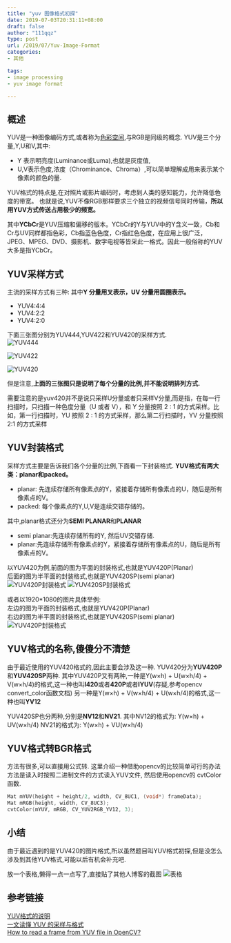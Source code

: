 ```yaml
---
title: "yuv 图像格式初探"
date: 2019-07-03T20:31:11+08:00
draft: false
author: "111qqz"
type: post
url: /2019/07/Yuv-Image-Format
categories:
- 其他

tags:
- image processing
- yuv image format

---
```


## 概述
YUV是一种图像编码方式,或者称为[色彩空间](https://zh.wikipedia.org/wiki/%E8%89%B2%E5%BD%A9%E7%A9%BA%E9%96%93),与RGB是同级的概念.
YUV是三个分量,Y,U和V,其中:

- Y 表示明亮度(Luminance或Luma),也就是灰度值,
- U,V表示色度,浓度（Chrominance、Chroma）,可以简单理解成用来表示某个像素的颜色的量.

YUV格式的特点是,在对照片或影片编码时，考虑到人类的感知能力，允许降低色度的带宽。
也就是说,YUV不像RGB那样要求三个独立的视频信号同时传输，**所以用YUV方式传送占用极少的频宽。**

其中**YCbCr**是YUV压缩和偏移的版本。YCbCr的Y与YUV中的Y含义一致，Cb和Cr与UV同样都指色彩，Cb指蓝色色度，Cr指红色色度，在应用上很广泛，JPEG、MPEG、DVD、摄影机、数字电视等皆采此一格式。因此一般俗称的YUV大多是指YCbCr。

## YUV采样方式
主流的采样方式有三种:
其中**Y 分量用叉表示，UV 分量用圆圈表示。**

- YUV4:4:4
- YUV4:2:2
- YUV4:2:0


下面三张图分别为YUV444,YUV422和YUV420的采样方式. <br>
![YUV444](https://i-msdn.sec.s-msft.com/dynimg/IC130499.gif) 

![YUV422](https://i-msdn.sec.s-msft.com/dynimg/IC84769.gif)

![YUV420](https://i-msdn.sec.s-msft.com/dynimg/IC173152.gif)

但是注意,**上面的三张图只是说明了每个分量的比例,并不能说明排列方式.**

需要注意的是yuv420并不是说只采样U分量或者只采样V分量,而是指，在每一行扫描时，只扫描一种色度分量（U 或者 V），和 Y 分量按照 2 : 1 的方式采样。比如，第一行扫描时，YU 按照 2 : 1 的方式采样，那么第二行扫描时，YV 分量按照 2:1 的方式采样


## YUV封装格式
采样方式主要是告诉我们各个分量的比例,下面看一下封装格式.
**YUV格式有两大类：planar和packed。**

- planar: 先连续存储所有像素点的Y，紧接着存储所有像素点的U，随后是所有像素点的V。
- packed: 每个像素点的Y,U,V是连续交错存储的。

其中,planar格式还分为**SEMI PLANAR**和**PLANAR**

+ semi planar:先连续存储所有的Y, 然后UV交错存储.
+ planar:先连续存储所有像素点的Y，紧接着存储所有像素点的U，随后是所有像素点的V。

以YUV420为例,前面的图为平面的封装格式,也就是YUV420P(Planar) <br>
后面的图为半平面的封装格式,也就是YUV420SP(semi planar) <br>
![YUV420P封装格式](https://blog.sunzhihao.com/YUV%E6%A0%BC%E5%BC%8F%E7%9A%84%E8%AF%B4%E6%98%8E/3.png)
![YUV420SP封装格式](https://blog.sunzhihao.com/YUV%E6%A0%BC%E5%BC%8F%E7%9A%84%E8%AF%B4%E6%98%8E/4.png)

或者以1920*1080的图片具体举例:<br>
左边的图为平面的封装格式,也就是YUV420P(Planar) <br>
右边的图为半平面的封装格式,也就是YUV420SP(semi planar) <br>
![YUV420P封装格式](https://blog.sunzhihao.com/YUV%E6%A0%BC%E5%BC%8F%E7%9A%84%E8%AF%B4%E6%98%8E/1.png)



## YUV格式的名称,傻傻分不清楚
由于最近使用的YUV420格式的,因此主要会涉及这一种.
YUV420分为**YUV420P**和**YUV420SP**两种.
其中YUV420P又有两种,一种是Y(w×h) + U(w×h/4) + V(w×h/4)的格式,这一种也叫**I420**或者**420P**或者**IYUV**(存疑,参考opencv convert_color函数文档)
另一种是Y(w×h) + V(w×h/4) + U(w×h/4)的格式,这一种也叫**YV12**

YUV420SP也分两种,分别是**NV12**和**NV21**.
其中NV12的格式为: Y(w×h) + UV(w×h/4)
NV21的格式为: Y(w×h) + VU(w×h/4)


## YUV格式转BGR格式
方法有很多,可以直接用公式转.
这里介绍一种借助opencv的比较简单可行的办法
方法是读入时按照二进制文件的方式读入YUV文件,
然后使用opencv的 cvtColor 函数.
```c++
Mat mYUV(height + height/2, width, CV_8UC1, (void*) frameData);
Mat mRGB(height, width, CV_8UC3);
cvtColor(mYUV, mRGB, CV_YUV2RGB_YV12, 3);
```

## 小结

由于最近遇到的是YUV420的图片格式,所以虽然题目叫YUV格式初探,但是没怎么涉及到其他YUV格式,可能以后有机会补充吧.

放一个表格,懒得一点一点写了,直接贴了其他人博客的截图
![表格](https://i.loli.net/2019/07/03/5d1cb4a02756074474.png)



## 参考链接
[YUV格式的说明](https://blog.sunzhihao.com/YUV%E6%A0%BC%E5%BC%8F%E7%9A%84%E8%AF%B4%E6%98%8E/) <br>
[一文读懂 YUV 的采样与格式](https://glumes.com/post/ffmpeg/understand-yuv-format/) <br>
[How to read a frame from YUV file in OpenCV?](https://stackoverflow.com/questions/2231518/how-to-read-a-frame-from-yuv-file-in-opencv/30539306#30539306)





